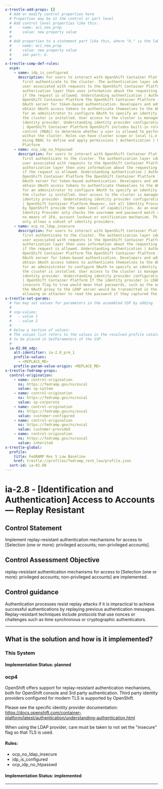 ```yaml
---
x-trestle-add-props: []
  # Add or modify control properties here
  # Properties may be at the control or part level
  # Add control level properties like this:
  #   - name: ac1_new_prop
  #     value: new property value
  #
  # Add properties to a statement part like this, where "b." is the label of the target statement part
  #   - name: ac1_new_prop
  #     value: new property value
  #     smt-part: b.
  #
x-trestle-comp-def-rules:
  ocp4:
    - name: idp_is_configured
      description: For users to interact with OpenShift Container Platform, they must
        first authenticate to the cluster. The authentication layer identifies the
        user associated with requests to the OpenShift Container Platform API. The
        authorization layer then uses information about the requesting user to determine
        if the request is allowed. Understanding authentication | Authentication |
        OpenShift Container Platform The OpenShift Container Platform includes a built-in
        OAuth server for token-based authentication. Developers and administrators
        obtain OAuth access tokens to authenticate themselves to the API. It is recommended
        for an administrator to configure OAuth to specify an identity provider after
        the cluster is installed. User access to the cluster is managed through the
        identity provider. Understanding identity provider configuration | Authentication
        | OpenShift Container Platform OpenShift includes built-in role based access
        control (RBAC) to determine whether a user is allowed to perform a given action
        within the cluster. Roles can have cluster scope or local (i.e. project) scope.
        Using RBAC to define and apply permissions | Authentication | OpenShift Container
        Platform
    - name: ocp_idp_no_htpasswd
      description: For users to interact with OpenShift Container Platform, they must
        first authenticate to the cluster. The authentication layer identifies the
        user associated with requests to the OpenShift Container Platform API. The
        authorization layer then uses information about the requesting user to determine
        if the request is allowed. Understanding authentication | Authentication |
        OpenShift Container Platform The OpenShift Container Platform includes a built-in
        OAuth server for token-based authentication. Developers and administrators
        obtain OAuth access tokens to authenticate themselves to the API. It is recommended
        for an administrator to configure OAuth to specify an identity provider after
        the cluster is installed. User access to the cluster is managed through the
        identity provider. Understanding identity provider configuration | Authentication
        | OpenShift Container Platform However, not all Identity Providers supported
        by OpenShift provide the same level of capabilities. As an example, the htpasswd
        Identity Provider only checks the username and password match and provides
        no means of 2FA, account lockout or notification mechanism. This rule therefore
        only allows a subset of identity providers.
    - name: ocp_no_ldap_insecure
      description: For users to interact with OpenShift Container Platform, they must
        first authenticate to the cluster. The authentication layer identifies the
        user associated with requests to the OpenShift Container Platform API. The
        authorization layer then uses information about the requesting user to determine
        if the request is allowed. Understanding authentication | Authentication |
        OpenShift Container Platform The OpenShift Container Platform includes a built-in
        OAuth server for token-based authentication. Developers and administrators
        obtain OAuth access tokens to authenticate themselves to the API. It is recommended
        for an administrator to configure OAuth to specify an identity provider after
        the cluster is installed. User access to the cluster is managed through the
        identity provider. Understanding identity provider configuration | Authentication
        | OpenShift Container Platform If the identity provider is LDAP, setting the
        insecure flag to true would mean that passwords, such as the one used to authenticate
        the OAuth proxy to the LDAP server would be transmitted in the clear, potentially
        allowing an attacker to read the password if they captured the network traffic.
x-trestle-set-params:
  # You may set values for parameters in the assembled SSP by adding
  #
  # ssp-values:
  #   - value 1
  #   - value 2
  #
  # below a section of values:
  # The values list refers to the values in the resolved profile catalog, and the ssp-values represent new values
  # to be placed in SetParameters of the SSP.
  #
  ia-02.08_odp:
    alt-identifier: ia-2.8_prm_1
    profile-values:
      - <REPLACE_ME>
    profile-param-value-origin: <REPLACE_ME>
x-trestle-fedramp-props:
  control-origination:
    - name: control-origination
      ns: https://fedramp.gov/ns/oscal
      value: sp-system
    - name: control-origination
      ns: https://fedramp.gov/ns/oscal
      value: sp-corporate
    - name: control-origination
      ns: https://fedramp.gov/ns/oscal
      value: customer-configured
    - name: control-origination
      ns: https://fedramp.gov/ns/oscal
      value: customer-provided
    - name: control-origination
      ns: https://fedramp.gov/ns/oscal
      value: inherited
x-trestle-global:
  profile:
    title: FedRAMP Rev 5 Low Baseline
    href: trestle://profiles/fedramp_rev5_low/profile.json
  sort-id: ia-02.08
---
```


# ia-2.8 - \[Identification and Authentication\] Access to Accounts — Replay Resistant

## Control Statement

Implement replay-resistant authentication mechanisms for access to [Selection (one or more): privileged accounts; non-privileged accounts].

## Control Assessment Objective

replay-resistant authentication mechanisms for access to [Selection (one or more): privileged accounts; non-privileged accounts] are implemented.

## Control guidance

Authentication processes resist replay attacks if it is impractical to achieve successful authentications by replaying previous authentication messages. Replay-resistant techniques include protocols that use nonces or challenges such as time synchronous or cryptographic authenticators.

______________________________________________________________________

## What is the solution and how is it implemented?

<!-- For implementation status enter one of: implemented, partial, planned, alternative, not-applicable -->

<!-- Note that the list of rules under ### Rules: is read-only and changes will not be captured after assembly to JSON -->

### This System

<!-- Add implementation prose for the main This System component for control: ia-2.8 -->

#### Implementation Status: planned

### ocp4

OpenShift offers support for replay-resistant authentication
mechanisms, both for OpenShift console and 3rd party
authentication. Third party identity providers configured for
modern TLS is supported by OpenShift.

Please see the specific identity provider documentation:
https://docs.openshift.com/container-platform/latest/authentication/understanding-authentication.html

When using the LDAP provider, care must be taken to not set
the "insecure" flag so that TLS is used.

#### Rules:

  - ocp_no_ldap_insecure
  - idp_is_configured
  - ocp_idp_no_htpasswd

#### Implementation Status: implemented

______________________________________________________________________

